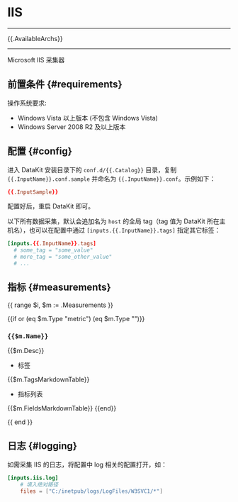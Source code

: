 
# IIS
---

{{.AvailableArchs}}

---

Microsoft IIS 采集器

## 前置条件 {#requirements}

操作系统要求:

- Windows Vista 以上版本 (不包含 Windows Vista)
- Windows Server 2008 R2 及以上版本

## 配置 {#config}

进入 DataKit 安装目录下的 `conf.d/{{.Catalog}}` 目录，复制 `{{.InputName}}.conf.sample` 并命名为 `{{.InputName}}.conf`。示例如下：

```toml
{{.InputSample}} 
```

配置好后，重启 DataKit 即可。

以下所有数据采集，默认会追加名为 `host` 的全局 tag（tag 值为 DataKit 所在主机名），也可以在配置中通过 `[inputs.{{.InputName}}.tags]` 指定其它标签：

``` toml
[inputs.{{.InputName}}.tags]
  # some_tag = "some_value"
  # more_tag = "some_other_value"
  # ...
```

## 指标 {#measurements}

{{ range $i, $m := .Measurements }}

{{if or (eq $m.Type "metric") (eq $m.Type "")}}

### `{{$m.Name}}`
{{$m.Desc}}

- 标签

{{$m.TagsMarkdownTable}}

- 指标列表

{{$m.FieldsMarkdownTable}}
{{end}}

{{ end }}

## 日志 {#logging}

如需采集 IIS 的日志，将配置中 log 相关的配置打开，如：

```toml
[inputs.iis.log]
    # 填入绝对路径
    files = ["C:/inetpub/logs/LogFiles/W3SVC1/*"] 
```
